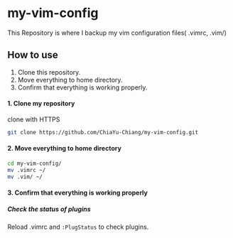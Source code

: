 # my-vim-config

This Repository is where I backup my vim configuration files( .vimrc, .vim/)

## How to use

1. Clone this repository.
2. Move everything to home directory.
3. Confirm that everything is working properly.


#### 1. Clone my repository

clone with HTTPS

```bash
git clone https://github.com/ChiaYu-Chiang/my-vim-config.git
```


#### 2. Move everything to home directory

```bash
cd my-vim-config/
mv .vimrc ~/
mv .vim/ ~/
```


#### 3. Confirm that everything is working properly

#####  Check the status of plugins

Reload .vimrc and `:PlugStatus` to check plugins.
